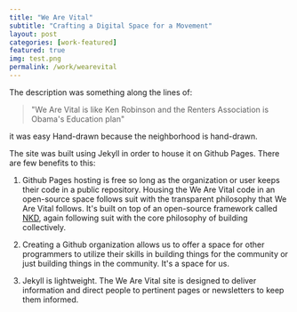 ```yaml
---
title: "We Are Vital"
subtitle: "Crafting a Digital Space for a Movement"
layout: post
categories: [work-featured]
featured: true
img: test.png
permalink: /work/wearevital
---
```


The description was something along the lines of:

> "We Are Vital is like Ken Robinson and the Renters Association is Obama's Education plan"



it was easy  Hand-drawn because the neighborhood is hand-drawn.

The site was built using Jekyll in order to house it on Github Pages. There are few benefits to this:

1. Github Pages hosting is free so long as the organization or user keeps their code in a public repository. Housing the We Are Vital code in an open-source space follows suit with the transparent philosophy that We Are Vital follows. It's built on top of an open-source framework called <a href="https://github.com/mrmrs/nkd">NKD</a>, again following suit with the core philosophy of building collectively.

2. Creating a Github organization allows us to offer a space for other programmers to utilize their skills in building things for the community or just building things in the community. It's a space for us.

3. Jekyll is lightweight. The We Are Vital site is designed to deliver information and direct people to pertinent pages or newsletters to keep them informed.
